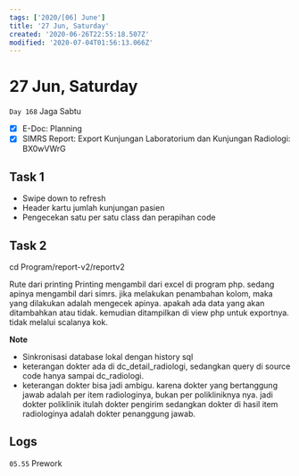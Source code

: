 ```yaml
---
tags: ['2020/[06] June']
title: '27 Jun, Saturday'
created: '2020-06-26T22:55:18.507Z'
modified: '2020-07-04T01:56:13.066Z'
---
```


# 27 Jun, Saturday

`Day 168` Jaga Sabtu

- [x] E-Doc: Planning
- [x] SIMRS Report: Export Kunjungan Laboratorium dan Kunjungan Radiologi: BX0wVWrG

## Task 1
- Swipe down to refresh
- Header kartu jumlah kunjungan pasien
- Pengecekan satu per satu class dan perapihan code

## Task 2
cd Program/report-v2/reportv2

Rute dari printing
Printing mengambil dari excel di program php. sedang apinya mengambil dari simrs. 
jika melakukan penambahan kolom, maka yang dilakukan adalah mengecek apinya. apakah ada data yang akan ditambahkan atau tidak. kemudian ditampilkan di view php untuk exportnya. tidak melalui scalanya kok.

**Note**
- Sinkronisasi database lokal dengan history sql
- keterangan dokter ada di dc_detail_radiologi, sedangkan query di source code hanya sampai dc_radiologi.
- keterangan dokter bisa jadi ambigu. karena dokter yang bertanggung jawab adalah per item radiologinya, bukan per polikliniknya nya. jadi dokter poliklinik itulah dokter pengirim sedangkan dokter di hasil item radiologinya adalah dokter penanggung jawab. 



## Logs
`05.55` Prework
